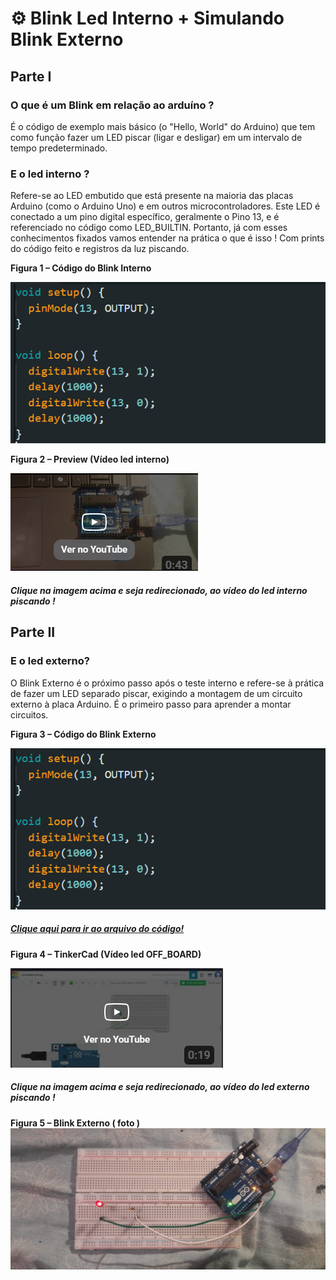 
# ⚙ Blink Led Interno +  Simulando Blink Externo

## Parte I

### O que é um Blink em relação ao arduíno ?

É o código de exemplo mais básico (o "Hello, World" do Arduino) que tem como função fazer um LED piscar (ligar e desligar) em um intervalo de tempo predeterminado.

### E o led interno ?

Refere-se ao LED embutido que está presente na maioria das placas Arduino (como o Arduino Uno) e em outros microcontroladores. Este LED é conectado a um pino digital específico, geralmente o Pino 13, e é referenciado no código como LED_BUILTIN. Portanto, já com esses conhecimentos fixados vamos entender na prática o que é isso ! Com prints do código feito e registros da luz piscando. 

**Figura 1 – Código do Blink Interno**

![Blink Interno](assets/imagemblinkinterno.png)

**Figura 2 – Preview (Vídeo led interno)**

[![Assista ao vídeo](assets/previewledinterno.png)](https://youtu.be/QnhrI_rsRXA)
##### Clique na imagem acima e seja redirecionado, ao vídeo do led interno piscando !

## Parte II

### E o led externo?

O Blink Externo é o próximo passo após o teste interno e refere-se à prática de fazer um LED separado piscar, exigindo a montagem de um circuito externo à placa Arduino. É o primeiro passo para aprender a montar circuitos.

**Figura 3 – Código do Blink Externo**

![Blink Externo](assets/imagemblinkinterno.png)
##### [Clique aqui para ir ao arquivo do código!](ledexternocodigo.ino)

**Figura 4 – TinkerCad (Vídeo led OFF_BOARD)**

[![Assista ao vídeo](assets/previewledexterno.png)](https://youtu.be/bmRlIqPDWJE)
##### Clique na imagem acima e seja redirecionado, ao vídeo do led externo piscando !

**Figura 5 – Blink Externo ( foto )**
![Blink Externo](assets/fisico.jpg)


